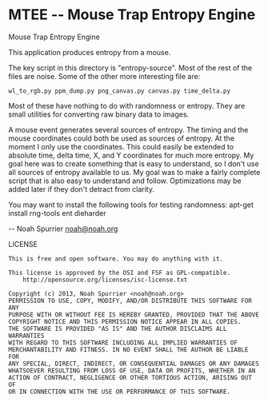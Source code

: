 MTEE -- Mouse Trap Entropy Engine
=================================

Mouse Trap Entropy Engine

This application produces entropy from a mouse.

The key script in this directory is "entropy-source". Most of the rest of the
files are noise. Some of the other more interesting file are:

    wl_to_rgb.py ppm_dump.py png_canvas.py canvas.py time_delta.py

Most of these have nothing to do with randomness or entropy. They are small
utilities for converting raw binary data to images.

A mouse event generates several sources of entropy. The timing and the mouse
coordinates could both be used as sources of entropy. At the moment I only use
the coordinates. This could easily be extended to absolute time, delta time, X,
and Y coordinates for much more entropy. My goal here was to create something
that is easy to understand, so I don't use all sources of entropy available to
us. My goal was to make a fairly complete script that is also easy to
understand and follow. Optimizations may be added later if they don't detract
from clarity.

You may want to install the following tools for testing randomness:
    apt-get install rng-tools ent dieharder

-- 
Noah Spurrier <noah@noah.org>

LICENSE

    This is free and open software. You may do anything with it.

    This license is approved by the OSI and FSF as GPL-compatible.
        http://opensource.org/licenses/isc-license.txt

    Copyright (c) 2013, Noah Spurrier <noah@noah.org>
    PERMISSION TO USE, COPY, MODIFY, AND/OR DISTRIBUTE THIS SOFTWARE FOR ANY
    PURPOSE WITH OR WITHOUT FEE IS HEREBY GRANTED, PROVIDED THAT THE ABOVE
    COPYRIGHT NOTICE AND THIS PERMISSION NOTICE APPEAR IN ALL COPIES.
    THE SOFTWARE IS PROVIDED "AS IS" AND THE AUTHOR DISCLAIMS ALL WARRANTIES
    WITH REGARD TO THIS SOFTWARE INCLUDING ALL IMPLIED WARRANTIES OF
    MERCHANTABILITY AND FITNESS. IN NO EVENT SHALL THE AUTHOR BE LIABLE FOR
    ANY SPECIAL, DIRECT, INDIRECT, OR CONSEQUENTIAL DAMAGES OR ANY DAMAGES
    WHATSOEVER RESULTING FROM LOSS OF USE, DATA OR PROFITS, WHETHER IN AN
    ACTION OF CONTRACT, NEGLIGENCE OR OTHER TORTIOUS ACTION, ARISING OUT OF
    OR IN CONNECTION WITH THE USE OR PERFORMANCE OF THIS SOFTWARE.
